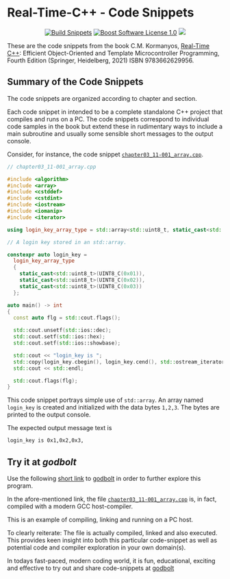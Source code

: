 Real-Time-C++ - Code Snippets
==================

<p align="center">
    <a href="https://github.com/ckormanyos/real-time-cpp/actions">
        <img src="https://github.com/ckormanyos/real-time-cpp/actions/workflows/real-time-cpp-snippets.yml/badge.svg" alt="Build Snippets"></a>
    <a href="https://github.com/ckormanyos/real-time-cpp/blob/master/LICENSE_1_0.txt">
        <img src="https://img.shields.io/badge/license-BSL%201.0-blue.svg" alt="Boost Software License 1.0"></a>
    <a href="https://godbolt.org/z/qfafePavo" alt="godbolt">
        <img src="https://img.shields.io/badge/try%20it%20on-godbolt-green" /></a>
</p>

These are the code snippets from the book
C.M. Kormanyos,
[Real-Time C++](https://www.springer.com/de/book/9783662629956):
Efficient Object-Oriented
and Template Microcontroller Programming, Fourth Edition
(Springer, Heidelberg, 2021) ISBN 9783662629956.

## Summary of the Code Snippets

The code snippets are organized according to chapter
and section.

Each code snippet in intended to be a complete standalone
C++ project that compiles and runs on a PC. The code
snippets correspond to individual code samples in the
book but extend these in rudimentary ways to include
a main subroutine and usually some sensible short messages
to the output console.

Consider, for instance, the code snippet
[`chapter03_11-001_array.cpp`](https://github.com/ckormanyos/real-time-cpp/blob/master/code_snippets/chapter03/chapter03_11-001_array.cpp).

```cpp
// chapter03_11-001_array.cpp

#include <algorithm>
#include <array>
#include <cstddef>
#include <cstdint>
#include <iostream>
#include <iomanip>
#include <iterator>

using login_key_array_type = std::array<std::uint8_t, static_cast<std::size_t>(UINT8_C(3))>;

// A login key stored in an std::array.

constexpr auto login_key =
  login_key_array_type
  {
    static_cast<std::uint8_t>(UINT8_C(0x01)),
    static_cast<std::uint8_t>(UINT8_C(0x02)),
    static_cast<std::uint8_t>(UINT8_C(0x03))
  };

auto main() -> int
{
  const auto flg = std::cout.flags();

  std::cout.unsetf(std::ios::dec);
  std::cout.setf(std::ios::hex);
  std::cout.setf(std::ios::showbase);

  std::cout << "login_key is ";
  std::copy(login_key.cbegin(), login_key.cend(), std::ostream_iterator<unsigned int>(std::cout, ","));
  std::cout << std::endl;

  std::cout.flags(flg);
}
```

This code snippet portrays simple use of `std::array`.
An array named `login_key` is created and initialized
with the data bytes `1,2,3`. The bytes are printed to the
output console.

The expected output message text is

```sh
login_key is 0x1,0x2,0x3,
```

## Try it at _godbolt_

Use the following [short link](https://godbolt.org/z/qfafePavo)
to [godbolt](https://godbolt.org) in order to further explore this program.

In the afore-mentioned link, the file
[`chapter03_11-001_array.cpp`](https://github.com/ckormanyos/real-time-cpp/blob/master/code_snippets/chapter03/chapter03_11-001_array.cpp)
is, in fact, compiled with a modern GCC host-compiler.

This is an example of compiling, linking and running on a PC host.

To clearly reiterate: The file is actually compiled, linked and also executed.
This provides keen insight into both this particular code-snippet
as well as potential code and compiler exploration in your own domain(s).

In todays fast-paced, modern coding world,
it is fun, educational, exciting and effective to try out and share
code-snippets at [godbolt](https://godbolt.org)

